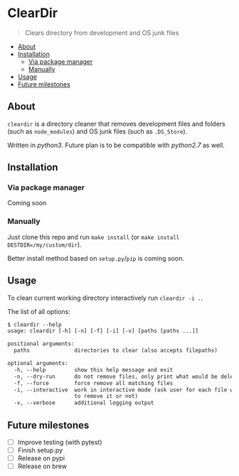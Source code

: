 # ClearDir

> Clears directory from development and OS junk files

<!-- toc -->

- [About](#about)
- [Installation](#installation)
  - [Via package manager](#via-package-manager)
  - [Manually](#manually)
- [Usage](#usage)
- [Future milestones](#future-milestones)

<!-- tocstop -->

## About

`cleardir` is a directory cleaner that removes development files and folders
(such as `node_modules`) and OS junk files (such as `.DS_Store`).

Written in *python3*.
Future plan is to be compatible with *python2.7* as well.

## Installation

### Via package manager

Coming soon

### Manually

Just clone this repo and run `make install` (or `make install DESTDIR=/my/custom/dir`).

Better install method based on `setup.py`/`pip` is coming soon.

## Usage

To clean current working directory interactively run `cleardir -i .`.

The list of all options:

```txt
$ cleardir --help
usage: cleardir [-h] [-n] [-f] [-i] [-v] [paths [paths ...]]

positional arguments:
  paths              directories to clear (also accepts filepaths)

optional arguments:
  -h, --help         show this help message and exit
  -n, --dry-run      do not remove files, only print what would be deleted
  -f, --force        force remove all matching files
  -i, --interactive  work in interactive mode (ask user for each file whether
                     to remove it or not)
  -v, --verbose      additional logging output
```

## Future milestones

- [ ] Improve testing (with pytest)
- [ ] Finish setup.py
- [ ] Release on pypi
- [ ] Release on brew
